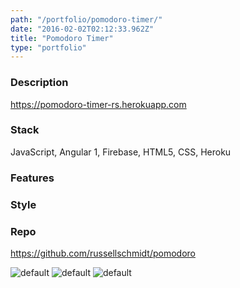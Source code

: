 ```yaml
---
path: "/portfolio/pomodoro-timer/"
date: "2016-02-02T02:12:33.962Z"
title: "Pomodoro Timer"
type: "portfolio"
---
```



### Description
<https://pomodoro-timer-rs.herokuapp.com>

### Stack
JavaScript,
Angular 1,
Firebase,
HTML5,
CSS,
Heroku

### Features


### Style

### Repo
<https://github.com/russellschmidt/pomodoro>

![default](https://storage.googleapis.com/russellmschmidt-net-portfolio/portraits/russell-portrait-1.jpg)
![default](https://storage.googleapis.com/russellmschmidt-net-portfolio/portraits/russell-portrait-2.jpg)
![default](https://storage.googleapis.com/russellmschmidt-net-portfolio/portraits/russell-portrait-3.jpg)